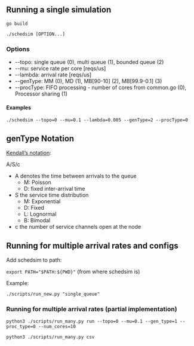 ## Running a single simulation

`go build`

`./schedsim [OPTION...]`

### Options
* --topo: single queue (0), multi queue (1), bounded queue (2)
* --mu: service rate per core [reqs/us]
* --lambda: arrival rate [reqs/us]
* --genType: MM (0), MD (1), MB[90-10] (2),  MB[99.9-0.1] (3)
* --procType: FIFO processing - number of cores from common.go (0), Processor sharing (1)

#### Examples
`./schedsim --topo=0 --mu=0.1 --lambda=0.005 --genType=2 --procType=0`

## genType Notation
[Kendall’s notation](https://en.wikipedia.org/wiki/Kendall%27s_notation):

A/S/c
* A denotes the time between arrivals to the queue
    * M: Poisson
    * D: fixed inter-arrival time
* S the service time distribution
    * M: Exponential
    * D: Fixed
    * L: Lognormal
    * B: Bimodal
* c the number of service channels open at the node

## Running for multiple arrival rates and configs

Add schedsim to path:

`export PATH="$PATH:${PWD}"` (from where schedsim is)

Example: 

`./scripts/run_new.py "single_queue"`

### Running for multiple arrival rates (partial implementation)
`python3 ./scripts/run_many.py run --topo=0 --mu=0.1 --gen_type=1 --proc_type=0 --num_cores=10`

`python3 ./scripts/run_many.py csv`
